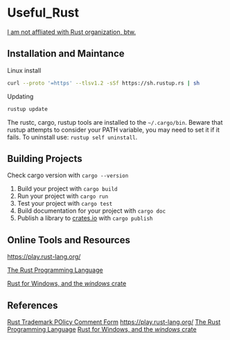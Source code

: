 # Useful_Rust

[I am not affliated with Rust organization, btw.](https://docs.google.com/forms/d/e/1FAIpQLSdaM4pdWFsLJ8GHIUFIhepuq0lfTg_b0mJ-hvwPdHa4UTRaAg/viewform)

## Installation and Maintance

Linux install
```bash
curl --proto '=https' --tlsv1.2 -sSf https://sh.rustup.rs | sh
```

Updating
```bash
rustup update
```

The rustc, cargo, rustup tools are installed to the `~/.cargo/bin`. Beware that rustup attempts to consider your PATH variable, you may need to set it if it fails. To uninstall  use: `rustup self uninstall`.

## Building Projects

Check cargo version with `cargo --version`
1. Build your project with `cargo build`
1. Run your project with `cargo run` 
1. Test your project with `cargo test`
1. Build documentation for your project with `cargo doc`
1. Publish a library to [crates.io](https://crates.io) with `cargo publish`


## Online Tools and Resources

https://play.rust-lang.org/

[The Rust Programming Language](https://doc.rust-lang.org/book/#the-rust-programming-language)

[Rust for Windows, and the *windows* crate](https://learn.microsoft.com/en-us/windows/dev-environment/rust/rust-for-windows)

## References

[Rust Trademark POlicy Comment Form](https://docs.google.com/forms/d/e/1FAIpQLSdaM4pdWFsLJ8GHIUFIhepuq0lfTg_b0mJ-hvwPdHa4UTRaAg/viewform)
https://play.rust-lang.org/
[The Rust Programming Language](https://doc.rust-lang.org/book/#the-rust-programming-language)
[Rust for Windows, and the *windows* crate](https://learn.microsoft.com/en-us/windows/dev-environment/rust/rust-for-windows)